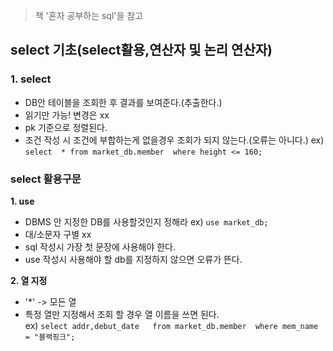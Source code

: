 > 책 '혼자 공부하는 sql'을 참고

## select 기초(select활용,연산자 및 논리 연산자)

### 1. select
  * DB안 테이블을 조회한 후 결과를 보여준다.(추출한다.)
  * 읽기만 가능! 변경은 xx
  * pk 기준으로 정렬된다.<br>
  * 조건 작성 시 조건에 부합하는게 없을경우 조회가 되지 않는다.(오류는 아니다.)
  ex)  ```select  * from market_db.member 
where height <= 160; ``` 

###  select 활용구문
**1. use**
   * DBMS 안 지정한 DB를 사용할것인지 정해라
  ex) ```use market_db;```
   * 대/소문자 구별 xx
   * sql 작성시 가장 첫 문장에 사용해야 한다.
   * use 작성시 사용해야 할 db를 지정하지 않으면 오류가 뜬다.

**2. 열 지정**
   * '*' -> 모든 열
   * 특정 열만 지정해서 조회 할 경우 열 이름을 쓰면 된다. <br>
   ex) ``` select addr,debut_date  
from market_db.member 
where mem_name = "블랙핑크"; ```
   
 
  
